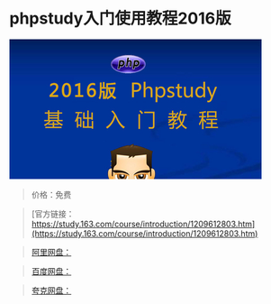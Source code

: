 # phpstudy入门使用教程2016版

![img](../../../assets/study163/free/6fdf21a3425f4fb397dc23915212e108.jpg)

> 价格：免费

> [官方链接：https://study.163.com/course/introduction/1209612803.htm](https://study.163.com/course/introduction/1209612803.htm)

> [阿里网盘：]()

> [百度网盘：]()

> [夸克网盘：]()
